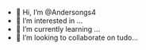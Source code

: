 - 👋 Hi, I’m @Andersongs4
- 👀 I’m interested in ...
- 🌱 I’m currently learning ...
- 💞️ I’m looking to collaborate on tudo...


<!---
Andersongs4/Andersongs4 is a ✨ special ✨ repository because its `README.md` (this file) appears on your GitHub profile.
You can click the Preview link to take a look at your changes.
--->
